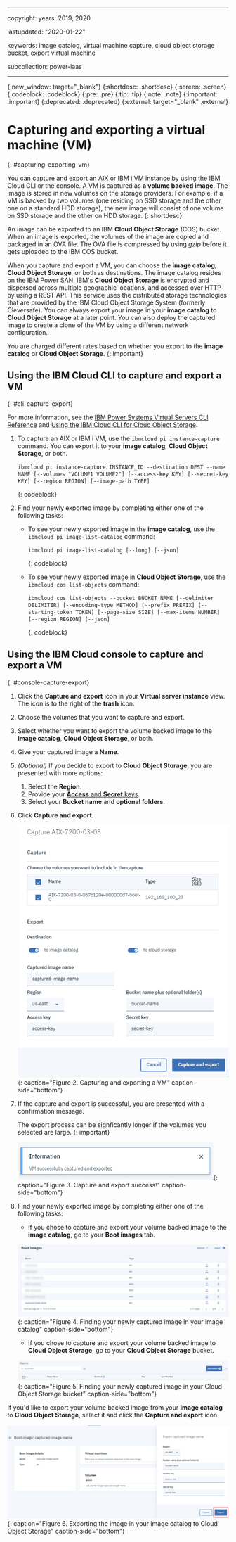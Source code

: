 ﻿---

copyright:
  years: 2019, 2020

lastupdated: "2020-01-22"

keywords: image catalog, virtual machine capture, cloud object storage bucket, export virtual machine

subcollection: power-iaas

---

{:new_window: target="_blank"}
{:shortdesc: .shortdesc}
{:screen: .screen}
{:codeblock: .codeblock}
{:pre: .pre}
{:tip: .tip}
{:note: .note}
{:important: .important}
{:deprecated: .deprecated}
{:external: target="_blank" .external}

# Capturing and exporting a virtual machine (VM)
{: #capturing-exporting-vm}

You can capture and export an AIX or IBM i VM instance by using the IBM Cloud CLI or the console. A VM is captured as **a volume backed image**. The image is stored in new volumes on the storage providers. For example, if a VM is backed by two volumes (one residing on SSD storage and the other one on a standard HDD storage), the new image will consist of one volume on SSD storage and the other on HDD storage.
{: shortdesc}

An image can be exported to an IBM **Cloud Object Storage** (COS) bucket. When an image is exported, the volumes of the image are copied and packaged in an OVA file. The OVA file is compressed by using _gzip_ before it gets uploaded to the IBM COS bucket.

When you capture and export a VM, you can choose the **image catalog**, **Cloud Object Storage**, or both as destinations. The image catalog resides on the IBM Power SAN. IBM's **Cloud Object Storage** is encrypted and dispersed across multiple geographic locations, and accessed over HTTP by using a REST API. This service uses the distributed storage technologies that are provided by the IBM Cloud Object Storage System (formerly Cleversafe). You can always export your image in your **image catalog** to **Cloud Object Storage** at a later point. You can also deploy the captured image to create a clone of the VM by using a different network configuration.

You are charged different rates based on whether you export to the **image catalog** or **Cloud Object Storage**.
{: important}

## Using the IBM Cloud CLI to capture and export a VM
{: #cli-capture-export}

For more information, see the [IBM Power Systems Virtual Servers CLI Reference](/docs/power-iaas-cli-plugin?topic=power-iaas-cli-plugin-power-iaas-cli-reference#power-iaas-cli-before) and [Using the IBM Cloud CLI for Cloud Object Storage](/docs/services/cloud-object-storage?topic=cloud-object-storage-ic-use-the-ibm-cli#delete-bucket-cors).

1. To capture an AIX or IBM i VM, use the `ibmcloud pi instance-capture` command. You can export it to your **image catalog**, **Cloud Object Storage**, or both.

    ```shell
    ibmcloud pi instance-capture INSTANCE_ID --destination DEST --name NAME [--volumes "VOLUME1 VOLUME2"] [--access-key KEY] [--secret-key KEY] [--region REGION] [--image-path TYPE]
    ```
    {: codeblock}

2. Find your newly exported image by completing either one of the following tasks:

    - To see your newly exported image in the **image catalog**, use the `ibmcloud pi image-list-catalog` command:

        ```shell
        ibmcloud pi image-list-catalog [--long] [--json]
        ```
        {: codeblock}

    - To see your newly exported image in **Cloud Object Storage**, use the `ibmcloud cos list-objects` command:

        ```shell
        ibmcloud cos list-objects --bucket BUCKET_NAME [--delimiter DELIMITER] [--encoding-type METHOD] [--prefix PREFIX] [--starting-token TOKEN] [--page-size SIZE] [--max-items NUMBER] [--region REGION] [--json]
        ```
        {: codeblock}

## Using the IBM Cloud console to capture and export a VM
{: #console-capture-export}

1. Click the **Capture and export** icon in your **Virtual server instance** view. The icon is to the right of the **trash** icon.

2. Choose the volumes that you want to capture and export.

3. Select whether you want to export the volume backed image to the **image catalog**, **Cloud Object Storage**, or both.

4. Give your captured image a **Name**.

5. _(Optional)_ If you decide to export to **Cloud Object Storage**, you are presented with more options:
   1. Select the **Region**.
   2. Provide your [**Access** and **Secret** keys](/docs/infrastructure/power-iaas?topic=power-iaas-deploy-custom-image#access-keys).
   3. Select your **Bucket name** and **optional folders**.

6. Click **Capture and export**.

    ![Capturing and exporting a VM](./images/console-capture-export-fields.png "Capturing and exporting a VM"){: caption="Figure 2. Capturing and exporting a VM" caption-side="bottom"}

7. If the capture and export is successful, you are presented with a confirmation message.

    The export process can be signficantly longer if the volumes you selected are large.
    {: important}

    ![Capture and export success!](./images/console-capture-export-success.png "Capture and export success!"){: caption="Figure 3. Capture and export success!" caption-side="bottom"}

8. Find your newly exported image by completing either one of the following tasks:

    - If you chose to capture and export your volume backed image to the **image catalog**, go to your **Boot images** tab.

    ![Finding your newly captured volume backed image in your image catalog](./images/console-capture-export-boot.png "Finding your newly captured volume backed image in your image catalog"){: caption="Figure 4. Finding your newly captured image in your image catalog" caption-side="bottom"}

    - If you chose to capture and export your volume backed image to **Cloud Object Storage**, go to your **Cloud Object Storage** bucket.

    ![Finding your newly captured volume backed image in your Cloud Object Storage bucket](./images/console-capture-export-cos.png "Finding your newly captured image in your Cloud Object Storage bucket"){: caption="Figure 5. Finding your newly captured image in your Cloud Object Storage bucket" caption-side="bottom"}

If you'd like to export your volume backed image from your **image catalog** to **Cloud Object Storage**, select it and click the **Capture and export** icon.

![Exporting the image in your image catalog to Cloud Object Storage](./images/console-export-boot-cos.png "Exporting the image in your image catalog to Cloud Object Storage"){: caption="Figure 6. Exporting the image in your image catalog to Cloud Object Storage" caption-side="bottom"}

